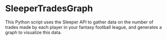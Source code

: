 # SleeperTradesGraph
This Python script uses the Sleeper API to gather data on the number of trades made by each player in your fantasy football league, and generates a graph to visualize this data.
